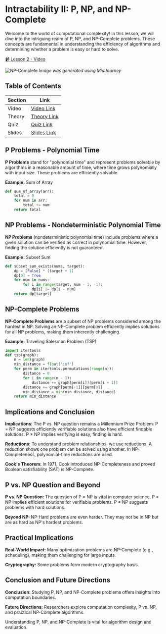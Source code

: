 # **Intractability II: P, NP, and NP-Complete**

Welcome to the world of computational complexity! In this lesson, we will dive into the intriguing realm of P, NP, and NP-Complete problems. These concepts are fundamental in understanding the efficiency of algorithms and determining whether a problem is easy or hard to solve.

<a href="https://drive.google.com/file/d/1JKIWLGRUyhKZ6-gWV1QjWmgCs9ld6o5Q/view?usp=sharing" target="_blank">📹 Lesson 2 - Video</a>

![NP-Complete](https://cdn.discordapp.com/attachments/1105610567454052406/1142857942597636206/skunks.ai_np-complete_algorithm_cities_103b4ea4-19dd-418d-9b0a-f3114c870fad.png)
*Image was generated using MidJourney*

## **Table of Contents** 

| **Section** | **Link**              |
|-------------|-----------------------|
| Video       | [Video Link](https://drive.google.com/file/d/1JKIWLGRUyhKZ6-gWV1QjWmgCs9ld6o5Q/view?usp=sharing)       |
| Theory      | [Theory Link](Theory.pdf)      |
| Quiz        | [Quiz Link](Quiz.pdf)        |
| Slides      | [Slides Link](Slides.pdf)     |

## **P Problems - Polynomial Time** 

**P Problems** stand for "polynomial time" and represent problems solvable by algorithms in a reasonable amount of time, where time grows polynomially with input size. These problems are efficiently solvable.

**Example:** Sum of Array
```python
def sum_of_array(arr):
    total = 0
    for num in arr:
        total += num
    return total
```

## **NP Problems - Nondeterministic Polynomial Time** 

**NP Problems** (nondeterministic polynomial time) include problems where a given solution can be verified as correct in polynomial time. However, finding the solution efficiently is not guaranteed.

**Example:** Subset Sum
```python
def subset_sum_exists(nums, target):
    dp = [False] * (target + 1)
    dp[0] = True
    for num in nums:
        for i in range(target, num - 1, -1):
            dp[i] |= dp[i - num]
    return dp[target]
```

## **NP-Complete Problems** 

**NP-Complete Problems** are a subset of NP problems considered among the hardest in NP. Solving an NP-Complete problem efficiently implies solutions for all NP problems, making them inherently challenging.

**Example:** Traveling Salesman Problem (TSP)
```python
import itertools
def tsp(graph):
    n = len(graph)
    min_distance = float('inf')
    for perm in itertools.permutations(range(n)):
        distance = 0
        for i in range(n - 1):
            distance += graph[perm[i]][perm[i + 1]]
        distance += graph[perm[-1]][perm[0]]
        min_distance = min(min_distance, distance)
    return min_distance
```

## **Implications and Conclusion** 

**Implications:** The P vs. NP question remains a Millennium Prize Problem. P = NP suggests efficiently verifiable solutions also have efficient findable solutions. P ≠ NP implies verifying is easy, finding is hard.

**Reductions:** To understand problem relationships, we use reductions. A reduction shows one problem can be solved using another. In NP-Completeness, polynomial-time reductions are used.

**Cook's Theorem:** In 1971, Cook introduced NP-Completeness and proved Boolean satisfiability (SAT) is NP-Complete.

## **P vs. NP Question and Beyond** 

**P vs. NP Question:** The question of P = NP is vital in computer science. P = NP implies efficient solutions for verifiable problems. P ≠ NP suggests problems with hard solutions.

**Beyond NP:** NP-Hard problems are even harder. They may not be in NP but are as hard as NP's hardest problems.

## **Practical Implications** 

**Real-World Impact:** Many optimization problems are NP-Complete (e.g., scheduling), making them challenging for large inputs.

**Cryptography:** Some problems form modern cryptography basis.

## **Conclusion and Future Directions** 

**Conclusion:** Studying P, NP, and NP-Complete problems offers insights into computation boundaries.

**Future Directions:** Researchers explore computation complexity, P vs. NP, and practical NP-Complete algorithms.

Understanding P, NP, and NP-Complete is vital for algorithm design and evaluation.
